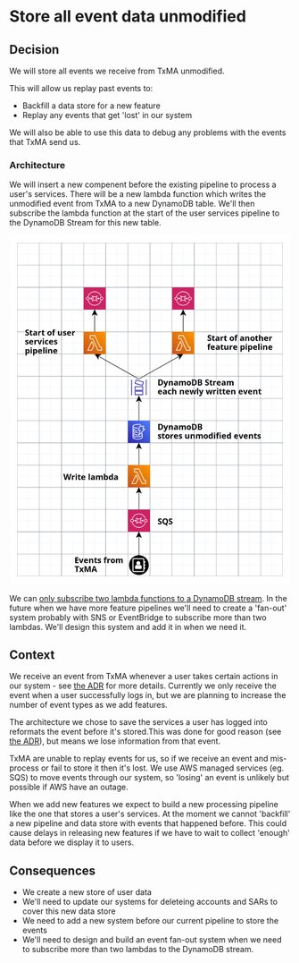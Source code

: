 # Store all event data unmodified

## Decision

We will store all events we receive from TxMA unmodified.

This will allow us replay past events to:

- Backfill a data store for a new feature
- Replay any events that get 'lost' in our system

We will also be able to use this data to debug any problems with the events that TxMA send us.

### Architecture

We will insert a new compenent before the existing pipeline to process a user's services.
There will be a new lambda function which writes the unmodified event from TxMA to a new DynamoDB table.
We'll then subscribe the lambda function at the start of the user services pipeline to the DynamoDB Stream for this new table.

![Diagram showing events coming from TxMA being written to DynamoDB. The lambdas which ingest data for feature pipelines are triggered by the DynamoDB stream of that table.](images/adr-0004-architecture.png)

We can [only subscribe two lambda functions to a DynamoDB stream](https://docs.aws.amazon.com/amazondynamodb/latest/developerguide/Streams.Lambda.html).
In the future when we have more feature pipelines we'll need to create a 'fan-out' system probably with SNS or EventBridge to subscribe more than two lambdas.
We'll design this system and add it in when we need it.

## Context

We receive an event from TxMA whenever a user takes certain actions in our system - see [the ADR](https://github.com/alphagov/digital-identity-architecture/pull/279) for more details.
Currently we only receive the event when a user successfully logs in, but we are planning to increase the number of event types as we add features.

The architecture we chose to save the services a user has logged into reformats the event before it's stored.This was done for good reason (see [the ADR](./0003-recording-service-usage-in-account.md)), but means we lose information from that event.

TxMA are unable to replay events for us, so if we receive an event and mis-process or fail to store it then it's lost.
We use AWS managed services (eg. SQS) to move events through our system, so 'losing' an event is unlikely but possible if AWS have an outage.

When we add new features we expect to build a new processing pipeline like the one that stores a user's services.
At the moment we cannot 'backfill' a new pipeline and data store with events that happened before.
This could cause delays in releasing new features if we have to wait to collect 'enough' data before we display it to users.

## Consequences

- We create a new store of user data
- We'll need to update our systems for deleteing accounts and SARs to cover this new data store
- We need to add a new system before our current pipeline to store the events
- We'll need to design and build an event fan-out system when we need to subscribe more than two lambdas to the DynamoDB stream.
